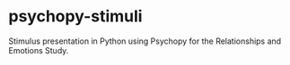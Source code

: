 # psychopy-stimuli
Stimulus presentation in Python using Psychopy for the Relationships and Emotions Study.
